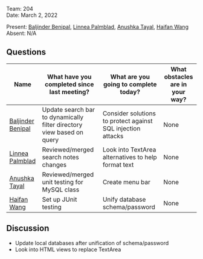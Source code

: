 Team: 204  
Date: March 2, 2022  

Present: [Baljinder Benipal](https://git.uwaterloo.ca/bs2benip), [Linnea Palmblad](https://git.uwaterloo.ca/lpalmbla), [Anushka Tayal](https://git.uwaterloo.ca/atayal), [Haifan Wang](https://git.uwaterloo.ca/h769wang)  
Absent: N/A  

## Questions
| Name | What have you completed since last meeting? | What are you going to complete today? | What obstacles are in your way? |
| ------ | ------ | ------ | ------ |
| [Baljinder Benipal](https://git.uwaterloo.ca/bs2benip) | Update search bar to dynamically filter directory view based on query | Consider solutions to protect against SQL injection attacks | None |
| [Linnea Palmblad](https://git.uwaterloo.ca/lpalmbla) | Reviewed/merged search notes changes | Look into TextArea alternatives to help format text | None |
| [Anushka Tayal](https://git.uwaterloo.ca/atayal) | Reviewed/merged unit testing for MySQL class | Create menu bar | None |
| [Haifan Wang](https://git.uwaterloo.ca/h769wang)  | Set up JUnit testing | Unify database schema/password | None |

## Discussion
- Update local databases after unification of schema/password
- Look into HTML views to replace TextArea